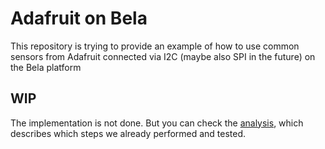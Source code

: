 # Adafruit on Bela
This repository is trying to provide an example of how to use common sensors from Adafruit connected via I2C (maybe also SPI in the future) on the Bela platform

## WIP
The implementation is not done. But you can check the [analysis](analysis.md), which describes which steps we already performed and tested.
